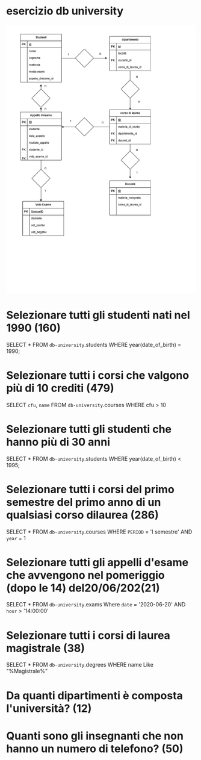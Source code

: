 # esercizio db university
![diagramma studenti universita](db.university.jpg)

# Selezionare tutti gli studenti nati nel 1990 (160)
SELECT * FROM `db-university`.students
WHERE year(date_of_birth) = 1990;

# Selezionare tutti i corsi che valgono più di 10 crediti (479)
SELECT `cfu`, `name` FROM `db-university`.courses
WHERE cfu > 10

 # Selezionare tutti gli studenti che hanno più di 30 anni
 SELECT * FROM `db-university`.students
WHERE year(date_of_birth) < 1995;


 # Selezionare tutti i corsi del primo semestre del primo anno di un qualsiasi corso dilaurea (286)

SELECT * FROM `db-university`.courses
WHERE `PERIOD` = 'I semestre'
AND `year` = 1



 # Selezionare tutti gli appelli d'esame che avvengono nel pomeriggio (dopo le 14) del20/06/202(21)

SELECT * FROM `db-university`.exams
Where `date` = '2020-06-20' AND `hour` > '14:00:00'

 # Selezionare tutti i corsi di laurea magistrale (38)

SELECT * FROM `db-university`.degrees
WHERE name Like "%Magistrale%" 

 # Da quanti dipartimenti è composta l'università? (12)


 # Quanti sono gli insegnanti che non hanno un numero di telefono? (50)
